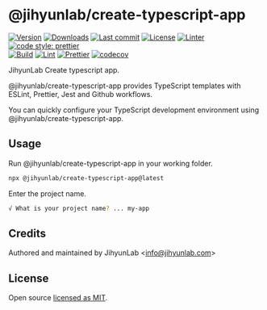 # @jihyunlab/create-typescript-app

[![Version](https://img.shields.io/npm/v/@jihyunlab/create-typescript-app.svg?style=flat-square)](https://www.npmjs.com/package/@jihyunlab/create-typescript-app?activeTab=versions) [![Downloads](https://img.shields.io/npm/dt/@jihyunlab/create-typescript-app.svg?style=flat-square)](https://www.npmjs.com/package/@jihyunlab/create-typescript-app) [![Last commit](https://img.shields.io/github/last-commit/jihyunlab/create-typescript-app.svg?style=flat-square)](https://github.com/jihyunlab/create-typescript-app/graphs/commit-activity) [![License](https://img.shields.io/github/license/jihyunlab/create-typescript-app.svg?style=flat-square)](https://github.com/jihyunlab/create-typescript-app/blob/master/LICENSE) [![Linter](https://img.shields.io/badge/linter-eslint-blue?style=flat-square)](https://eslint.org) [![code style: prettier](https://img.shields.io/badge/code_style-prettier-ff69b4.svg?style=flat-square)](https://github.com/prettier/prettier)\
[![Build](https://github.com/jihyunlab/create-typescript-app/actions/workflows/build.yml/badge.svg)](https://github.com/jihyunlab/create-typescript-app/actions/workflows/build.yml) [![Lint](https://github.com/jihyunlab/create-typescript-app/actions/workflows/lint.yml/badge.svg)](https://github.com/jihyunlab/create-typescript-app/actions/workflows/lint.yml) [![Prettier](https://github.com/jihyunlab/create-typescript-app/actions/workflows/prettier.yml/badge.svg)](https://github.com/jihyunlab/create-typescript-app/actions/workflows/prettier.yml) [![codecov](https://codecov.io/gh/jihyunlab/create-typescript-app/graph/badge.svg?token=FGE7E4DVHA)](https://codecov.io/gh/jihyunlab/create-typescript-app)

JihyunLab Create typescript app.

@jihyunlab/create-typescript-app provides TypeScript templates with ESLint, Prettier, Jest and Github workflows.

You can quickly configure your TypeScript development environment using @jihyunlab/create-typescript-app.

## Usage

Run @jihyunlab/create-typescript-app in your working folder.

```bash
npx @jihyunlab/create-typescript-app@latest
```

Enter the project name.

```bash
√ What is your project name? ... my-app
```

## Credits

Authored and maintained by JihyunLab <<info@jihyunlab.com>>

## License

Open source [licensed as MIT](https://github.com/jihyunlab/create-typescript-app/blob/master/LICENSE).
